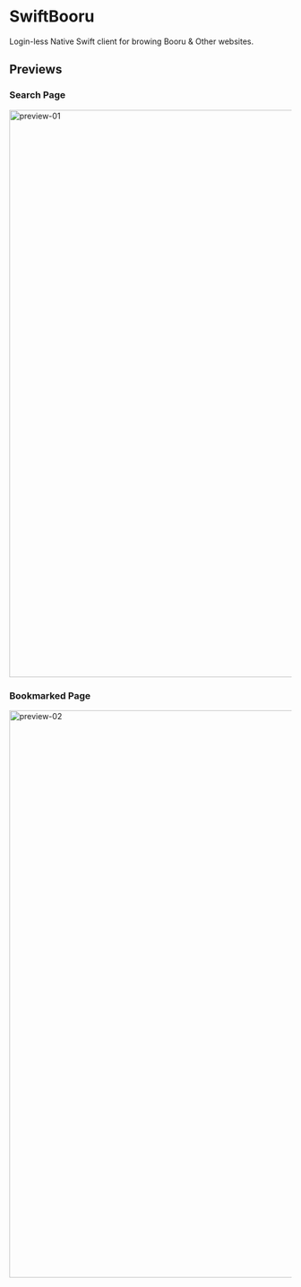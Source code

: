 # SwiftBooru
Login-less Native Swift client for browing Booru &amp; Other websites.

## Previews

### Search Page
<img width="1012" alt="preview-01" src="https://user-images.githubusercontent.com/91314375/228391350-42f4dd14-ab29-4578-9c7d-057d29b3ed13.png">

### Bookmarked Page
<img width="1012" alt="preview-02" src="https://user-images.githubusercontent.com/91314375/228391357-9d60320f-2e8f-45e2-bb61-9df151fd4909.png">
